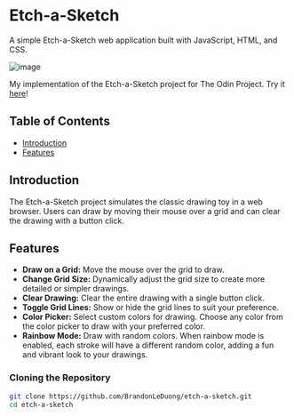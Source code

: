 # Etch-a-Sketch

A simple Etch-a-Sketch web application built with JavaScript, HTML, and CSS.

![image](https://github.com/BrandonLeDuong/etch-a-sketch/assets/98068872/198aaa0a-24a1-4bd0-9a35-d81236426597)

My implementation of the Etch-a-Sketch project for The Odin Project. Try it [here](https://baoduong47.github.io/etch-a-sketch/)!


## Table of Contents

- [Introduction](#introduction)
- [Features](#features)


## Introduction

The Etch-a-Sketch project simulates the classic drawing toy in a web browser. Users can draw by moving their mouse over a grid and can clear the drawing with a button click.


## Features

- **Draw on a Grid:** Move the mouse over the grid to draw.
- **Change Grid Size:** Dynamically adjust the grid size to create more detailed or simpler drawings.
- **Clear Drawing:** Clear the entire drawing with a single button click.
- **Toggle Grid Lines:** Show or hide the grid lines to suit your preference.
- **Color Picker:** Select custom colors for drawing. Choose any color from the color picker to draw with your preferred color.
- **Rainbow Mode:** Draw with random colors. When rainbow mode is enabled, each stroke will have a different random color, adding a fun and vibrant look to your drawings.

### Cloning the Repository

```sh
git clone https://github.com/BrandonLeDuong/etch-a-sketch.git
cd etch-a-sketch
